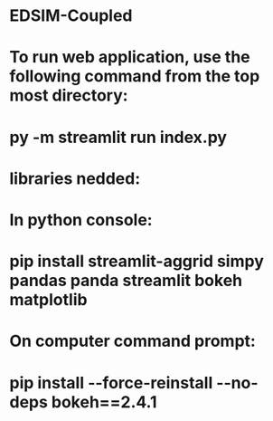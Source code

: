 # EDSIM-Coupled

# To run web application, use the following command from the top most directory:
# py -m streamlit run index.py

# libraries nedded:
# In python console:
# pip install streamlit-aggrid simpy pandas panda streamlit bokeh matplotlib

# On computer command prompt:
# pip install --force-reinstall --no-deps bokeh==2.4.1